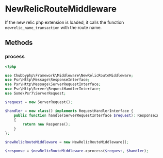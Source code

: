 # NewRelicRouteMiddleware

If the new relic php extension is loaded, it calls the function `newrelic_name_transaction` with the route name.

## Methods

### process

```php
<?php

use Chubbyphp\Framework\Middleware\NewRelicRouteMiddleware;
use Psr\Http\Message\ResponseInterface;
use Psr\Http\Message\ServerRequestInterface;
use Psr\Http\Server\RequestHandlerInterface;
use Some\Psr7\ServerRequest;

$request = new ServerRequest();

$handler = new class() implements RequestHandlerInterface {
    public function handle(ServerRequestInterface $request): ResponseInterface
    {
        return new Response();
    }
};

$newRelicRouteMiddleware = new NewRelicRouteMiddleware();

$response = $newRelicRouteMiddleware->process($request, $handler);
```
